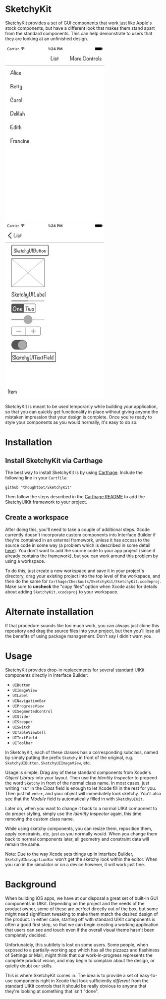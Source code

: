 # SketchyKit

SketchyKit provides a set of GUI components that work just like Apple's stock
components, but have a different look that makes them stand apart from the
standard components. This can help demonstrate to users that they are looking at
an unfinished design.

![SK1](Documentation/SketchyUIKit1.png) ![SK2](Documentation/SketchyUIKit2.png)

SketchyKit is meant to be used temporarily while building your application, so
that you can quickly get functionality in place without giving anyone the
mistaken impression that your design is complete. Once you're ready to style
your components as you would normally, it's easy to do so.

# Installation

## Install SketchyKit via Carthage

The best way to install SketchyKit is by using [Carthage][carthage]. Include the
following line in your `Cartfile`:

```
github "thoughtbot/SketchyKit"
```

Then follow the steps described in the [Carthage README][carthage] to add the
SketchyUIKit framework to your project.

## Create a workspace

After doing this, you'll need to take a couple of additional steps. Xcode
currently doesn't incorporate custom components into Interface Builder if
they're contained in an external framework, unless it has access to the source
code in some way (a problem which is described in some detail
[here][carthage_issue_335]). You don't want to add the source code to your app project
(since it already contains the framework), but you can work around this problem by
using a workspace.

To do this, just create a new workspace and save it in your project's directory,
drag your existing project into the top level of the workspace, and then do the
same for `Carthage/Checkouts/SketchyKit/SketchyKit.xcodeproj`. Make sure to
**uncheck** the "copy files" option when Xcode asks for details about adding
`SketchyKit.xcodeproj` to your workspace.

[carthage]: https://github.com/Carthage/Carthage
[carthage_issue_335]: https://github.com/Carthage/Carthage/issues/335

# Alternate installation

If that procedure sounds like too much work, you can always just clone this
repository and drag the source files into your project, but then you'll lose all
the benefits of using package management. Don't say I didn't warn you.

# Usage

SketchyKit provides drop-in replacements for several standard UIKit components
directly in Interface Builder:

- `UIButton`
- `UIImageView`
- `UILabel`
- `UINavigationBar`
- `UIProgressView`
- `UISegmentedControl`
- `UISlider`
- `UIStepper`
- `UISwitch`
- `UITableViewCell`
- `UITextField`
- `UIToolbar`

In SketchyKit, each of these classes has a corresponding subclass, named by
simply putting the prefix `Sketchy` in front of the original, e.g.
`SketchyUIButton`, `SketchyUIImageView`, etc.

Usage is simple. Drag any of these standard components from Xcode's *Object
Library* into your layout. Then use the *Identity Inspector* to prepend the word
`Sketchy` in front of the normal class name. In most cases, just writing `"sk"` in
the *Class* field is enough to let Xcode fill in the rest for you. Then just hit
`enter`, and your object will immediately look sketchy. You'll also see that the
*Module* field is automatically filled in with `SketchyUIKit`.

Later on, when you want to change it back to a normal UIKit component to do
proper styling, simply use the *Identity Inspector* again, this time removing
the custom class name.

While using sketchy components, you can resize them, reposition them, apply
constraints, etc, just as you normally would. When you change them back to
normal components later, all geometry and constraint data will remain the same.

Note: Due to the way Xcode sets things up in Interface Builder,
`SketchyUINavigationBar` won't get the sketchy look within the editor. When you
run in the simulator or on a device however, it will work just fine. 

# Background

When building iOS apps, we have at our disposal a great set of built-in GUI
components in UIKit. Depending on the project and the needs of the product
owner, some of these are perfect directly out of the box, but some might need
significant tweaking to make them match the desired design of the product. In
either case, starting off with standard UIKit components is often a good first
step, so that we can begin creating a working application that users can see and
touch even if the overall visual theme hasn't been completely decided.

Unfortunately, this subtlety is lost on some users. Some people, when exposed to
a partially-working app which has all the pizzazz and flashiness of Settings or
Mail, might think that our work-in-progress represents the complete product
vision, and may begin to complain about the design, or quietly doubt our skills.

This is where SketchyKit comes in. The idea is to provide a set of easy-to-use
components right in Xcode that look sufficiently *different* from the standard
UIKit controls that it should be really obvious to anyone that they're looking
at something that isn't "done".
